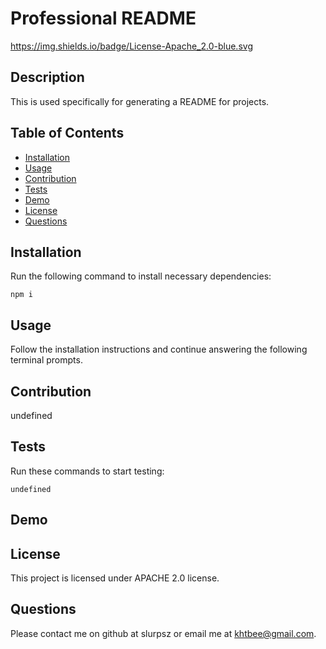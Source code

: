 # Professional README
  https://img.shields.io/badge/License-Apache_2.0-blue.svg

  ## Description

  This is used specifically for generating a README for projects.

  ## Table of Contents
  * [Installation](#installation)
  * [Usage](#usage)
  * [Contribution](#contributing)
  * [Tests](#tests)
  * [Demo](#demo)
  * [License](#license)
  * [Questions](#questions)
  
  ## Installation

  Run the following command to install necessary dependencies:

  ```
  npm i
  ```
  ## Usage

  Follow the installation instructions and continue answering the following terminal prompts.

  ## Contribution

  undefined

  ## Tests
  Run these commands to start testing:

  ```
  undefined
  ```
  ## Demo

  ## License

  This project is licensed under APACHE 2.0 license.


  ## Questions

  Please contact me on github at slurpsz or email me at khtbee@gmail.com.
